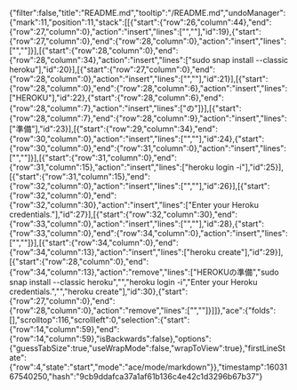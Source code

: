 {"filter":false,"title":"README.md","tooltip":"/README.md","undoManager":{"mark":11,"position":11,"stack":[[{"start":{"row":26,"column":44},"end":{"row":27,"column":0},"action":"insert","lines":["",""],"id":19},{"start":{"row":27,"column":0},"end":{"row":28,"column":0},"action":"insert","lines":["",""]}],[{"start":{"row":28,"column":0},"end":{"row":28,"column":34},"action":"insert","lines":["sudo snap install --classic heroku"],"id":20}],[{"start":{"row":27,"column":0},"end":{"row":28,"column":0},"action":"insert","lines":["",""],"id":21}],[{"start":{"row":28,"column":0},"end":{"row":28,"column":6},"action":"insert","lines":["HEROKU"],"id":22},{"start":{"row":28,"column":6},"end":{"row":28,"column":7},"action":"insert","lines":["の"]}],[{"start":{"row":28,"column":7},"end":{"row":28,"column":9},"action":"insert","lines":["準備"],"id":23}],[{"start":{"row":29,"column":34},"end":{"row":30,"column":0},"action":"insert","lines":["",""],"id":24},{"start":{"row":30,"column":0},"end":{"row":31,"column":0},"action":"insert","lines":["",""]}],[{"start":{"row":31,"column":0},"end":{"row":31,"column":15},"action":"insert","lines":["heroku login -i"],"id":25}],[{"start":{"row":31,"column":15},"end":{"row":32,"column":0},"action":"insert","lines":["",""],"id":26}],[{"start":{"row":32,"column":0},"end":{"row":32,"column":30},"action":"insert","lines":["Enter your Heroku credentials."],"id":27}],[{"start":{"row":32,"column":30},"end":{"row":33,"column":0},"action":"insert","lines":["",""],"id":28},{"start":{"row":33,"column":0},"end":{"row":34,"column":0},"action":"insert","lines":["",""]}],[{"start":{"row":34,"column":0},"end":{"row":34,"column":13},"action":"insert","lines":["heroku create"],"id":29}],[{"start":{"row":28,"column":0},"end":{"row":34,"column":13},"action":"remove","lines":["HEROKUの準備","sudo snap install --classic heroku","","heroku login -i","Enter your Heroku credentials.","","heroku create"],"id":30},{"start":{"row":27,"column":0},"end":{"row":28,"column":0},"action":"remove","lines":["",""]}]]},"ace":{"folds":[],"scrolltop":116,"scrollleft":0,"selection":{"start":{"row":14,"column":59},"end":{"row":14,"column":59},"isBackwards":false},"options":{"guessTabSize":true,"useWrapMode":false,"wrapToView":true},"firstLineState":{"row":4,"state":"start","mode":"ace/mode/markdown"}},"timestamp":1603167540250,"hash":"9cb9ddafca37a1af61b136c4e42c1d3296b67b37"}